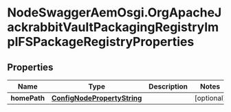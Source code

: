 # NodeSwaggerAemOsgi.OrgApacheJackrabbitVaultPackagingRegistryImplFSPackageRegistryProperties

## Properties
Name | Type | Description | Notes
------------ | ------------- | ------------- | -------------
**homePath** | [**ConfigNodePropertyString**](ConfigNodePropertyString.md) |  | [optional] 


